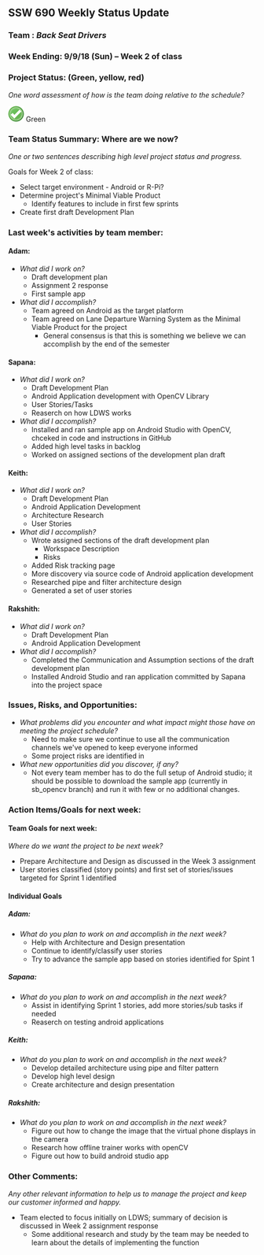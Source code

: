 ## SSW 690 Weekly Status Update 

### Team : _Back Seat Drivers_

### Week Ending: 9/9/18 (Sun) – Week 2 of class

### Project Status: (Green, yellow, red)

_One word assessment of how is the team doing relative to the schedule?_

![Green](https://github.com/Scarabyte/SSW690-Project/blob/master/docs/StatusUpdates/status_green.png?raw=true) Green

### Team Status Summary: Where are we now?

_One or two sentences describing high level project status and progress._

Goals for Week 2 of class:
* Select target environment - Android or R-Pi?
* Determine project's Minimal Viable Product
  * Identify features to include in first few sprints
* Create first draft Development Plan


### Last week&#39;s activities by team member:

#### Adam:

* _What did I work on?_
  * Draft development plan
  * Assignment 2 response
  * First sample app
* _What did I accomplish?_
  * Team agreed on Android as the target platform
  * Team agreed on Lane Departure Warning System as the Minimal Viable Product for the project
    * General consensus is that this is something we believe we can accomplish by the end of the semester

#### Sapana:

* _What did I work on?_
  * Draft Development Plan
  * Android Application development with OpenCV Library
  * User Stories/Tasks
  * Reaserch on how LDWS works
* _What did I accomplish?_
  * Installed and ran sample app on Android Studio with OpenCV, chceked in code and instructions in GitHub
  * Added high level tasks in backlog
  * Worked on assigned sections of the development plan draft

#### Keith:

* _What did I work on?_
  * Draft Development Plan
  * Android Application Development
  * Architecture Research
  * User Stories
* _What did I accomplish?_
  * Wrote assigned sections of the draft development plan
    * Workspace Description
    * Risks
  * Added Risk tracking page
  * More discovery via source code of Android application development
  * Researched pipe and filter architecture design
  * Generated a set of user stories

#### Rakshith:

* _What did I work on?_
  * Draft Development Plan
  * Android Application Development
* _What did I accomplish?_
  * Completed the Communication and Assumption sections of the draft development plan
  * Installed Android Studio and ran application committed by Sapana into the project space

### Issues, Risks, and Opportunities:

* _What problems did you encounter and what impact might those have on meeting the project schedule?_
  * Need to make sure we continue to use all the communication channels we've opened to keep everyone informed
  * Some project risks are identified in 
* _What new opportunities did you discover, if any?_
  * Not every team member has to do the full setup of Android studio; it should be possible to download the sample app (currently in sb_opencv branch) and run it with few or no additional changes.

### Action Items/Goals for next week:

#### Team Goals for next week:

_Where do we want the project to be next week?_
  * Prepare Architecture and Design as discussed in the Week 3 assignment
  * User stories classified (story points) and first set of stories/issues targeted for Sprint 1 identified

#### Individual Goals

##### Adam:

* _What do you plan to work on and accomplish in the next week?_
  * Help with Architecture and Design presentation
  * Continue to identify/classify user stories
  * Try to advance the sample app based on stories identified for Spint 1

##### Sapana:

* _What do you plan to work on and accomplish in the next week?_
  * Assist in identifying Sprint 1 stories, add more stories/sub tasks if needed
  * Reaserch on testing android applications

##### Keith:

* _What do you plan to work on and accomplish in the next week?_
  * Develop detailed architecture using pipe and filter pattern
  * Develop high level design
  * Create architecture and design presentation

##### Rakshith:

* _What do you plan to work on and accomplish in the next week?_
  * Figure out how to change the image that the virtual phone displays in the camera
  * Research how offline trainer works with openCV
  * Figure out how to build android studio app


### Other Comments:

_Any other relevant information to help us to manage the project and keep our customer informed and happy._
* Team elected to focus initially on LDWS; summary of decision is discussed in Week 2 assignment response
  * Some additional research and study by the team may be needed to learn about the details of implementing the function
